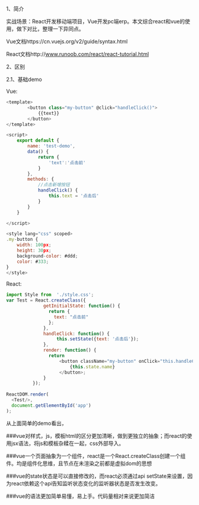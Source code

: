 1、简介

实战场景：React开发移动端项目，Vue开发pc端erp。本文综合react和vue的使用，做下对比，整理一下异同点。

Vue文档https://cn.vuejs.org/v2/guide/syntax.html

React文档http://www.runoob.com/react/react-tutorial.html

2、区别

2.1、基础demo

Vue:
```js
<template>
        <button class="my-button" @click="handleClick()">
            {{text}}
        </button>
</template>

<script>
    export default {
        name: 'test-demo',
        data() {
            return {
                'text':'点击前'
            }
        },
        methods: {
            //点击新增按钮
            handleClick() {
                this.text = '点击后'
            }
        }
    }

</script>

<style lang="css" scoped>
.my-button {
    width: 100px;
    height: 30px;
    background-color: #ddd;
    color: #333;
}
</style>

```

React:
```js
import Style from  './style.css';  
var Test = React.createClass({
              getInitialState: function() {
                return {
                  text: "点击前"
                };
              },
              handleClick: function() {
                   this.setState({text: '点击后'});
              },
              render: function() {
                return 
                    <button className="my-button" onClick="this.handleClick">
                        {this.state.name}
                    </button>;
              }
          });
          
ReactDOM.render(
  <Test/>,
  document.getElementById('app')
);
```
从上面简单的demo看出，

###vue对样式，js，模板html的区分更加清晰，做到更独立的抽象；而react的使用jsx语法，将js和模板杂糅在一起，css外部导入。

###vue一个页面抽象为一个组件，react是一个React.createClass创建一个组件。均是组件化思维，且节点在未渲染之前都是虚拟dom的思想

###vue的state状态是可以直接修改的，而react必须通过api setState来设置，因为react依赖这个api告知监听状态变化的监听器状态是否发生改变。

###vue的语法更加简单易懂，易上手。代码量相对来说更加简洁
